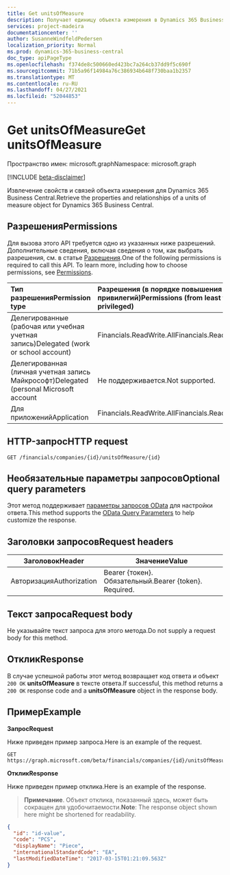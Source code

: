 ```yaml
---
title: Get unitsOfMeasure
description: Получает единицу объекта измерения в Dynamics 365 Business Central.
services: project-madeira
documentationcenter: ''
author: SusanneWindfeldPedersen
localization_priority: Normal
ms.prod: dynamics-365-business-central
doc_type: apiPageType
ms.openlocfilehash: f374de8c500660ed423bc7a264cb37dd9f5c690f
ms.sourcegitcommit: 71b5a96f14984a76c386934b648f730baa1b2357
ms.translationtype: MT
ms.contentlocale: ru-RU
ms.lasthandoff: 04/27/2021
ms.locfileid: "52044853"
---
```

# <a name="get-unitsofmeasure"></a><span data-ttu-id="ced08-103">Get unitsOfMeasure</span><span class="sxs-lookup"><span data-stu-id="ced08-103">Get unitsOfMeasure</span></span>

<span data-ttu-id="ced08-104">Пространство имен: microsoft.graph</span><span class="sxs-lookup"><span data-stu-id="ced08-104">Namespace: microsoft.graph</span></span>

[!INCLUDE [beta-disclaimer](../../includes/beta-disclaimer.md)]

<span data-ttu-id="ced08-105">Извлечение свойств и связей объекта измерения для Dynamics 365 Business Central.</span><span class="sxs-lookup"><span data-stu-id="ced08-105">Retrieve the properties and relationships of a units of measure object for Dynamics 365 Business Central.</span></span>

## <a name="permissions"></a><span data-ttu-id="ced08-106">Разрешения</span><span class="sxs-lookup"><span data-stu-id="ced08-106">Permissions</span></span>
<span data-ttu-id="ced08-p101">Для вызова этого API требуется одно из указанных ниже разрешений. Дополнительные сведения, включая сведения о том, как выбрать разрешения, см. в статье [Разрешения](/graph/permissions-reference).</span><span class="sxs-lookup"><span data-stu-id="ced08-p101">One of the following permissions is required to call this API. To learn more, including how to choose permissions, see [Permissions](/graph/permissions-reference).</span></span>

|<span data-ttu-id="ced08-109">Тип разрешения</span><span class="sxs-lookup"><span data-stu-id="ced08-109">Permission type</span></span> |<span data-ttu-id="ced08-110">Разрешения (в порядке повышения привилегий)</span><span class="sxs-lookup"><span data-stu-id="ced08-110">Permissions (from least to most privileged)</span></span>|
|:---------------|:------------------------------------------|
|<span data-ttu-id="ced08-111">Делегированные (рабочая или учебная учетная запись)</span><span class="sxs-lookup"><span data-stu-id="ced08-111">Delegated (work or school account)</span></span>|<span data-ttu-id="ced08-112">Financials.ReadWrite.All</span><span class="sxs-lookup"><span data-stu-id="ced08-112">Financials.ReadWrite.All</span></span> |
|<span data-ttu-id="ced08-113">Делегированная (личная учетная запись Майкрософт)</span><span class="sxs-lookup"><span data-stu-id="ced08-113">Delegated (personal Microsoft account</span></span>|<span data-ttu-id="ced08-114">Не поддерживается.</span><span class="sxs-lookup"><span data-stu-id="ced08-114">Not supported.</span></span>|
|<span data-ttu-id="ced08-115">Для приложений</span><span class="sxs-lookup"><span data-stu-id="ced08-115">Application</span></span>|<span data-ttu-id="ced08-116">Financials.ReadWrite.All</span><span class="sxs-lookup"><span data-stu-id="ced08-116">Financials.ReadWrite.All</span></span>|

## <a name="http-request"></a><span data-ttu-id="ced08-117">HTTP-запрос</span><span class="sxs-lookup"><span data-stu-id="ced08-117">HTTP request</span></span>

```
GET /financials/companies/{id}/unitsOfMeasure/{id}
```

## <a name="optional-query-parameters"></a><span data-ttu-id="ced08-118">Необязательные параметры запросов</span><span class="sxs-lookup"><span data-stu-id="ced08-118">Optional query parameters</span></span>
<span data-ttu-id="ced08-119">Этот метод поддерживает [параметры запросов OData](/graph/query-parameters) для настройки ответа.</span><span class="sxs-lookup"><span data-stu-id="ced08-119">This method supports the [OData Query Parameters](/graph/query-parameters) to help customize the response.</span></span>

## <a name="request-headers"></a><span data-ttu-id="ced08-120">Заголовки запросов</span><span class="sxs-lookup"><span data-stu-id="ced08-120">Request headers</span></span>
|<span data-ttu-id="ced08-121">Заголовок</span><span class="sxs-lookup"><span data-stu-id="ced08-121">Header</span></span>|<span data-ttu-id="ced08-122">Значение</span><span class="sxs-lookup"><span data-stu-id="ced08-122">Value</span></span>|
|------|-----|
|<span data-ttu-id="ced08-123">Авторизация</span><span class="sxs-lookup"><span data-stu-id="ced08-123">Authorization</span></span>  |<span data-ttu-id="ced08-p102">Bearer {токен}. Обязательный.</span><span class="sxs-lookup"><span data-stu-id="ced08-p102">Bearer {token}. Required.</span></span> |

## <a name="request-body"></a><span data-ttu-id="ced08-126">Текст запроса</span><span class="sxs-lookup"><span data-stu-id="ced08-126">Request body</span></span>
<span data-ttu-id="ced08-127">Не указывайте текст запроса для этого метода.</span><span class="sxs-lookup"><span data-stu-id="ced08-127">Do not supply a request body for this method.</span></span>

## <a name="response"></a><span data-ttu-id="ced08-128">Отклик</span><span class="sxs-lookup"><span data-stu-id="ced08-128">Response</span></span>
<span data-ttu-id="ced08-129">В случае успешной работы этот метод возвращает код ответа и объект `200 OK` **unitsOfMeasure** в тексте ответа.</span><span class="sxs-lookup"><span data-stu-id="ced08-129">If successful, this method returns a `200 OK` response code and a **unitsOfMeasure** object in the response body.</span></span>

## <a name="example"></a><span data-ttu-id="ced08-130">Пример</span><span class="sxs-lookup"><span data-stu-id="ced08-130">Example</span></span>

<span data-ttu-id="ced08-131">**Запрос**</span><span class="sxs-lookup"><span data-stu-id="ced08-131">**Request**</span></span>

<span data-ttu-id="ced08-132">Ниже приведен пример запроса.</span><span class="sxs-lookup"><span data-stu-id="ced08-132">Here is an example of the request.</span></span>
```http
GET https://graph.microsoft.com/beta/financials/companies/{id}/unitsOfMeasure/{id}
```

<span data-ttu-id="ced08-133">**Отклик**</span><span class="sxs-lookup"><span data-stu-id="ced08-133">**Response**</span></span>

<span data-ttu-id="ced08-134">Ниже приведен пример отклика.</span><span class="sxs-lookup"><span data-stu-id="ced08-134">Here is an example of the response.</span></span> 

> <span data-ttu-id="ced08-135">**Примечание**. Объект отклика, показанный здесь, может быть сокращен для удобочитаемости.</span><span class="sxs-lookup"><span data-stu-id="ced08-135">**Note**: The response object shown here might be shortened for readability.</span></span>

```json
{
  "id": "id-value",
  "code": "PCS",
  "displayName": "Piece",
  "internationalStandardCode": "EA",
  "lastModifiedDateTime": "2017-03-15T01:21:09.563Z"
}
```


